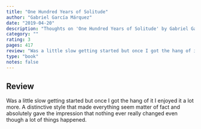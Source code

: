 ```yaml
---
title: "One Hundred Years of Solitude"
author: "Gabriel García Márquez"
date: "2019-04-20"
description: "Thoughts on 'One Hundred Years of Solitude' by Gabriel García Márquez."
category: ""
rating: 3
pages: 417
review: "Was a little slow getting started but once I got the hang of it I enjoyed it a lot more. A distinctive style that made everything seem matter of fact and absolutely gave the impression that nothing ever really changed even though a lot of things happened."
type: "book"
notes: false
---
```


## Review

Was a little slow getting started but once I got the hang of it I enjoyed it a lot more. A distinctive style that made everything seem matter of fact and absolutely gave the impression that nothing ever really changed even though a lot of things happened.
